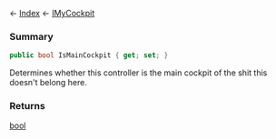 ← [Index](Api-Index) ← [IMyCockpit](Sandbox.ModAPI.Ingame.IMyCockpit)

### Summary

```csharp
public bool IsMainCockpit { get; set; }
```

Determines whether this controller is the main cockpit of the shit this doesn't belong here.

### Returns

[bool](https://docs.microsoft.com/en-us/dotnet/api/system.boolean?view=netframework-4.6)

